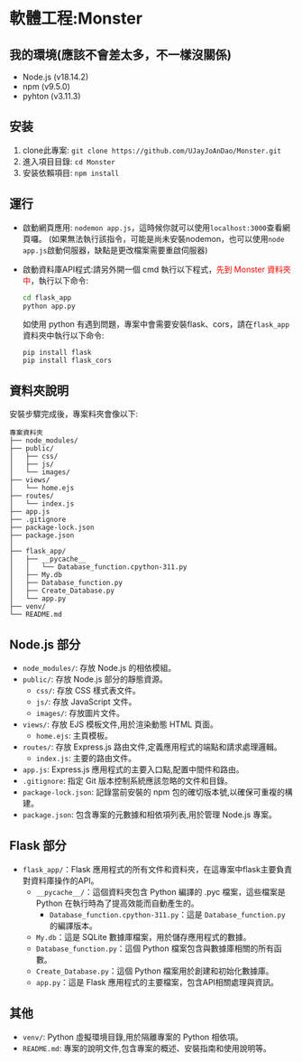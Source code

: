 # 軟體工程:Monster



## 我的環境(應該不會差太多，不一樣沒關係)

- Node.js (v18.14.2)
- npm (v9.5.0)
- pyhton (v3.11.3)

## 安装

1. clone此專案: `git clone https://github.com/UJayJoAnDao/Monster.git`
2. 進入項目目錄: `cd Monster`
3. 安装依賴項目: `npm install`

## 運行

- 啟動網頁應用: `nodemon app.js`，這時候你就可以使用`localhost:3000`查看網頁囉。
(如果無法執行該指令，可能是尚未安裝nodemon，也可以使用`node app.js`啟動伺服器，缺點是更改檔案需要重啟伺服器)

- 啟動資料庫API程式:請另外開一個 cmd 執行以下程式，<span style="color:red">先到 Monster 資料夾中</span>，執行以下命令:
    ```cmd
    cd flask_app
    python app.py
    ```
    如使用 python 有遇到問題，專案中會需要安裝flask、cors，請在`flask_app`資料夾中執行以下命令:
    ```
    pip install flask
    pip install flask_cors
    ```

## 資料夾說明
安裝步驟完成後，專案料夾會像以下:
```
專案資料夾
├── node_modules/
├── public/
│   ├── css/
│   ├── js/
│   └── images/
├── views/
│   └── home.ejs
├── routes/
│   └── index.js
├── app.js
├── .gitignore
├── package-lock.json
├── package.json
│
├── flask_app/
│   ├── __pycache__
│   │   └── Database_function.cpython-311.py
│   ├── My.db
│   ├── Database_function.py
│   ├── Create_Database.py
│   └── app.py
├── venv/
└── README.md
```
## Node.js 部分

- `node_modules/`: 存放 Node.js 的相依模組。
- `public/`: 存放 Node.js 部分的靜態資源。
    - `css/`: 存放 CSS 樣式表文件。
    - `js/`: 存放 JavaScript 文件。
    - `images/`: 存放圖片文件。
- `views/`: 存放 EJS 模板文件,用於渲染動態 HTML 頁面。
    - `home.ejs`: 主頁模板。
- `routes/`: 存放 Express.js 路由文件,定義應用程式的端點和請求處理邏輯。
    - `index.js`: 主要的路由文件。
- `app.js`: Express.js 應用程式的主要入口點,配置中間件和路由。
- `.gitignore`: 指定 Git 版本控制系統應該忽略的文件和目錄。
- `package-lock.json`: 記錄當前安裝的 npm 包的確切版本號,以確保可重複的構建。
- `package.json`: 包含專案的元數據和相依項列表,用於管理 Node.js 專案。

## Flask 部分

- `flask_app/`：Flask 應用程式的所有文件和資料夾，在這專案中flask主要負責對資料庫操作的API。
    - `__pycache__/`：這個資料夾包含 Python 編譯的 .pyc 檔案，這些檔案是 Python 在執行時為了提高效能而自動產生的。
        - `Database_function.cpython-311.py`：這是 `Database_function.py` 的編譯版本。
    - `My.db`：這是 SQLite 數據庫檔案，用於儲存應用程式的數據。
    - `Database_function.py`：這個 Python 檔案包含與數據庫相關的所有函數。
    - `Create_Database.py`：這個 Python 檔案用於創建和初始化數據庫。
    - `app.py`：這是 Flask 應用程式的主要檔案，包含API相關處理與資訊。

## 其他

- `venv/`: Python 虛擬環境目錄,用於隔離專案的 Python 相依項。
- `README.md`: 專案的說明文件,包含專案的概述、安裝指南和使用說明等。